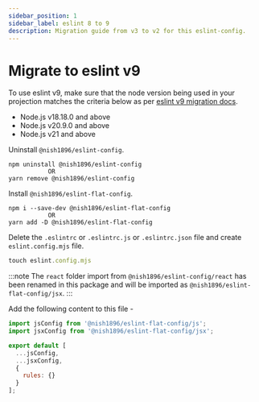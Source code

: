 ```yaml
---
sidebar_position: 1
sidebar_label: eslint 8 to 9
description: Migration guide from v3 to v2 for this eslint-config.
---
```


# Migrate to eslint v9

To use eslint v9, make sure that the node version being used in your projection matches the criteria below as per [eslint v9 migration docs](https://eslint.org/docs/latest/use/migrate-to-9.0.0#drop-old-node).

- Node.js v18.18.0 and above
- Node.js v20.9.0 and above
- Node.js v21 and above

Uninstall `@nish1896/eslint-config`.

```
npm uninstall @nish1896/eslint-config
		   OR
yarn remove @nish1896/eslint-config
```

Install `@nish1896/eslint-flat-config`.
```
npm i --save-dev @nish1896/eslint-flat-config
		   OR
yarn add -D @nish1896/eslint-flat-config
```

Delete the `.eslintrc` or `.eslintrc.js` or `.eslintrc.json` file and create `eslint.config.mjs` file.

```js
touch eslint.config.mjs
```
:::note
The `react` folder import from `@nish1896/eslint-config/react` has been renamed in this package and will be imported as `@nish1896/eslint-flat-config/jsx`.
:::

Add the following content to this file -

```js
import jsConfig from '@nish1896/eslint-flat-config/js';
import jsxConfig from '@nish1896/eslint-flat-config/jsx';

export default [
  ...jsConfig,
  ...jsxConfig, 
  {
    rules: {}
  }
];
```
